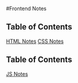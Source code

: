 #Frontend Notes
## Table of Contents
[HTML Notes](notes/html/README.md)
[CSS Notes](notes/css/README.md)
## Table of Contents
[JS Notes](notes/js/README.md)

